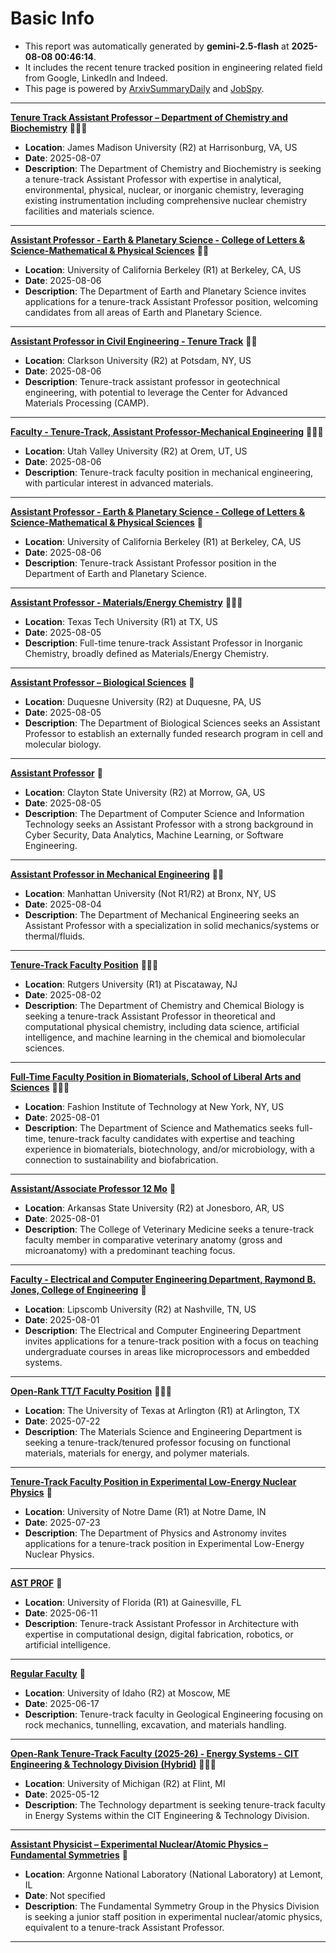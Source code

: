
# Basic Info
- This report was automatically generated by **gemini-2.5-flash** at **2025-08-08 00:46:14**.  
- It includes the recent tenure tracked position in engineering related field from Google, LinkedIn and Indeed.  
- This page is powered by [ArxivSummaryDaily](https://github.com/dong-zehao/ArxivSummaryDaily) and [JobSpy](https://github.com/speedyapply/JobSpy).
---
**[Tenure Track Assistant Professor – Department of Chemistry and Biochemistry](https://www.indeed.com/viewjob?jk=646df55e7aa72818)** 🌟🌟🌟
- **Location**: James Madison University (R2) at Harrisonburg, VA, US
- **Date**: 2025-08-07
- **Description**: The Department of Chemistry and Biochemistry is seeking a tenure-track Assistant Professor with expertise in analytical, environmental, physical, nuclear, or inorganic chemistry, leveraging existing instrumentation including comprehensive nuclear chemistry facilities and materials science.
---
**[Assistant Professor - Earth & Planetary Science - College of Letters & Science-Mathematical & Physical Sciences](https://www.indeed.com/viewjob?jk=7602c9c5e8f210c3)** 🌟🌟
- **Location**: University of California Berkeley (R1) at Berkeley, CA, US
- **Date**: 2025-08-06
- **Description**: The Department of Earth and Planetary Science invites applications for a tenure-track Assistant Professor position, welcoming candidates from all areas of Earth and Planetary Science.
---
**[Assistant Professor in Civil Engineering - Tenure Track](https://www.indeed.com/viewjob?jk=2612357eb1ec9849)** 🌟🌟
- **Location**: Clarkson University (R2) at Potsdam, NY, US
- **Date**: 2025-08-06
- **Description**: Tenure-track assistant professor in geotechnical engineering, with potential to leverage the Center for Advanced Materials Processing (CAMP).
---
**[Faculty - Tenure-Track, Assistant Professor-Mechanical Engineering](https://www.indeed.com/viewjob?jk=fff6562de6247059)** 🌟🌟🌟
- **Location**: Utah Valley University (R2) at Orem, UT, US
- **Date**: 2025-08-06
- **Description**: Tenure-track faculty position in mechanical engineering, with particular interest in advanced materials.
---
**[Assistant Professor - Earth & Planetary Science - College of Letters & Science-Mathematical & Physical Sciences](https://www.indeed.com/viewjob?jk=1cf760fab444423c)** 🌟
- **Location**: University of California Berkeley (R1) at Berkeley, CA, US
- **Date**: 2025-08-06
- **Description**: Tenure-track Assistant Professor position in the Department of Earth and Planetary Science.
---
**[Assistant Professor - Materials/Energy Chemistry](https://www.indeed.com/viewjob?jk=40932ab27aa3b20f)** 🌟🌟🌟
- **Location**: Texas Tech University (R1) at TX, US
- **Date**: 2025-08-05
- **Description**: Full-time tenure-track Assistant Professor in Inorganic Chemistry, broadly defined as Materials/Energy Chemistry.
---
**[Assistant Professor – Biological Sciences](https://www.indeed.com/viewjob?jk=09835ce6c8729be3)** 🌟
- **Location**: Duquesne University (R2) at Duquesne, PA, US
- **Date**: 2025-08-05
- **Description**: The Department of Biological Sciences seeks an Assistant Professor to establish an externally funded research program in cell and molecular biology.
---
**[Assistant Professor](https://www.indeed.com/viewjob?jk=3a006c07f76020af)** 🌟
- **Location**: Clayton State University (R2) at Morrow, GA, US
- **Date**: 2025-08-05
- **Description**: The Department of Computer Science and Information Technology seeks an Assistant Professor with a strong background in Cyber Security, Data Analytics, Machine Learning, or Software Engineering.
---
**[Assistant Professor in Mechanical Engineering](https://www.indeed.com/viewjob?jk=39b2fa060ad22082)** 🌟🌟
- **Location**: Manhattan University (Not R1/R2) at Bronx, NY, US
- **Date**: 2025-08-04
- **Description**: The Department of Mechanical Engineering seeks an Assistant Professor with a specialization in solid mechanics/systems or thermal/fluids.
---
**[Tenure-Track Faculty Position](https://www.linkedin.com/jobs/view/4279061650)** 🌟🌟🌟
- **Location**: Rutgers University (R1) at Piscataway, NJ
- **Date**: 2025-08-02
- **Description**: The Department of Chemistry and Chemical Biology is seeking a tenure-track Assistant Professor in theoretical and computational physical chemistry, including data science, artificial intelligence, and machine learning in the chemical and biomolecular sciences.
---
**[Full-Time Faculty Position in Biomaterials, School of Liberal Arts and Sciences](https://www.indeed.com/viewjob?jk=f3ff729aad13894e)** 🌟🌟🌟
- **Location**: Fashion Institute of Technology at New York, NY, US
- **Date**: 2025-08-01
- **Description**: The Department of Science and Mathematics seeks full-time, tenure-track faculty candidates with expertise and teaching experience in biomaterials, biotechnology, and/or microbiology, with a connection to sustainability and biofabrication.
---
**[Assistant/Associate Professor 12 Mo](https://www.indeed.com/viewjob?jk=6cdc035c50bb224d)** 🌟
- **Location**: Arkansas State University (R2) at Jonesboro, AR, US
- **Date**: 2025-08-01
- **Description**: The College of Veterinary Medicine seeks a tenure-track faculty member in comparative veterinary anatomy (gross and microanatomy) with a predominant teaching focus.
---
**[Faculty - Electrical and Computer Engineering Department, Raymond B. Jones, College of Engineering](https://www.indeed.com/viewjob?jk=8396e4800e74e446)** 🌟
- **Location**: Lipscomb University (R2) at Nashville, TN, US
- **Date**: 2025-08-01
- **Description**: The Electrical and Computer Engineering Department invites applications for a tenure-track position with a focus on teaching undergraduate courses in areas like microprocessors and embedded systems.
---
**[Open-Rank TT/T Faculty Position](https://www.linkedin.com/jobs/view/4205080066)** 🌟🌟🌟
- **Location**: The University of Texas at Arlington (R1) at Arlington, TX
- **Date**: 2025-07-22
- **Description**: The Materials Science and Engineering Department is seeking a tenure-track/tenured professor focusing on functional materials, materials for energy, and polymer materials.
---
**[Tenure-Track Faculty Position in Experimental Low-Energy Nuclear Physics](https://www.linkedin.com/jobs/view/4247539853)** 🌟
- **Location**: University of Notre Dame (R1) at Notre Dame, IN
- **Date**: 2025-07-23
- **Description**: The Department of Physics and Astronomy invites applications for a tenure-track position in Experimental Low-Energy Nuclear Physics.
---
**[AST PROF](https://www.linkedin.com/jobs/view/4247028962)** 🌟
- **Location**: University of Florida (R1) at Gainesville, FL
- **Date**: 2025-06-11
- **Description**: Tenure-track Assistant Professor in Architecture with expertise in computational design, digital fabrication, robotics, or artificial intelligence.
---
**[Regular Faculty](https://www.linkedin.com/jobs/view/4252836150)** 🌟
- **Location**: University of Idaho (R2) at Moscow, ME
- **Date**: 2025-06-17
- **Description**: Tenure-track faculty in Geological Engineering focusing on rock mechanics, tunnelling, excavation, and materials handling.
---
**[Open-Rank Tenure-Track Faculty (2025-26) - Energy Systems - CIT Engineering & Technology Division (Hybrid)](https://www.linkedin.com/jobs/view/4228458645)** 🌟🌟🌟
- **Location**: University of Michigan (R2) at Flint, MI
- **Date**: 2025-05-12
- **Description**: The Technology department is seeking tenure-track faculty in Energy Systems within the CIT Engineering & Technology Division.
---
**[Assistant Physicist – Experimental Nuclear/Atomic Physics – Fundamental Symmetries](https://www.linkedin.com/jobs/view/4212664153)** 🌟
- **Location**: Argonne National Laboratory (National Laboratory) at Lemont, IL
- **Date**: Not specified
- **Description**: The Fundamental Symmetry Group in the Physics Division is seeking a junior staff position in experimental nuclear/atomic physics, equivalent to a tenure-track Assistant Professor.
---
